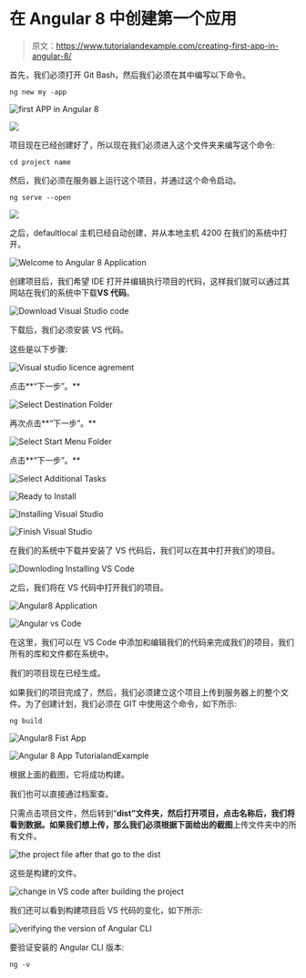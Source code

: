 # 在 Angular 8 中创建第一个应用

> 原文：<https://www.tutorialandexample.com/creating-first-app-in-angular-8/>

首先，我们必须打开 Git Bash，然后我们必须在其中编写以下命令。

```
ng new my -app
```

![first APP in Angular 8](img/de5474cf3e5c0ba15aa6b18fc3e583fc.png)

![](img/364def80653f882145d4cc5b03b4bb4f.png)

项目现在已经创建好了，所以现在我们必须进入这个文件夹来编写这个命令:

```
cd project name
```

然后，我们必须在服务器上运行这个项目，并通过这个命令启动。

```
ng serve --open
```

![](img/f7432bef49c00f4f1031496b558c61e5.png)

之后，defaultlocal 主机已经自动创建，并从本地主机 4200 在我们的系统中打开。

![Welcome to Angular 8 Application](img/3f5f8c2fece65cf2992e1b47a61ab732.png)

创建项目后，我们希望 IDE 打开并编辑执行项目的代码，这样我们就可以通过其网站在我们的系统中下载**VS 代码**。

![Download Visual Studio code](img/f72ab566456967d94ccb6bfc389b20f3.png)

下载后，我们必须安装 VS 代码。

这些是以下步骤:

![Visual studio licence agrement](img/08b55f56af5ae820ede8aa9bb19eb358.png)

点击**“下一步”。**

![Select Destination Folder](img/1068439fde192ca23f64953978a392cf.png)

再次点击**“下一步”。**

![Select Start Menu Folder](img/9cf67eb402ca9cc3d88ec6079002eb61.png)

点击**“下一步”。**

![Select Additional Tasks](img/ba8835a4251729a61a81c5f1d5e80957.png)

![Ready to Install](img/b846736a85f39037f2e21f1a065aa926.png)

![Installing Visual Studio](img/ad555d116ecc4fcf9d846d8fc5aa0717.png)

![Finish Visual Studio](img/a9cd5e917c69d9c49c2773383f33300e.png)

在我们的系统中下载并安装了 VS 代码后，我们可以在其中打开我们的项目。

![Downloding Installing VS Code](img/2582d8f2960cc14836c47affb5522290.png)

之后，我们将在 VS 代码中打开我们的项目。

![Angular8 Application](img/ad3fd53d337b183aed9e05f31ec142f4.png)

![Angular vs Code](img/031805fd9dc6dd586c7b20bbd9ffe325.png)

在这里，我们可以在 VS Code 中添加和编辑我们的代码来完成我们的项目，我们所有的库和文件都在系统中。

我们的项目现在已经生成。

如果我们的项目完成了，然后，我们必须建立这个项目上传到服务器上的整个文件。为了创建计划，我们必须在 GIT 中使用这个命令，如下所示:

```
ng build
```

![Angular8 Fist App](img/0365abcc5344f5a1f7effac812dba609.png)

![Angular 8 App TutorialandExample](img/b2ecbb000426a6b2cb43ad7f8982bd1f.png)

根据上面的截图，它将成功构建。

我们也可以直接通过档案查。

只需点击项目文件，然后转到“**dist”**文件夹，然后打开项目，点击名称后，我们将看到数据。如果我们想上传，那么我们必须根据下面给出的**截图**上传文件夹中的所有文件。

![the project file after that go to the dist](img/21940c5a045e9c0f67f703a133397281.png)

这些是构建的文件。

![change in VS code after building the project](img/27274c91c2c36bc30e9ed4393a1934ca.png)

我们还可以看到构建项目后 VS 代码的变化，如下所示:

![verifying the version of Angular CLI ](img/8f4392215bdf686cd4699c91d9910848.png)

要验证安装的 Angular CLI 版本:

```
ng -v 
```